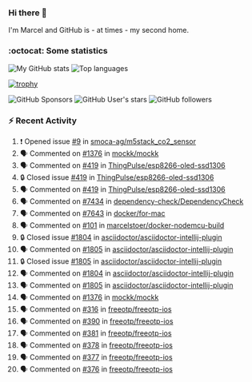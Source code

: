 ### Hi there 👋

I'm Marcel and GitHub is - at times - my second home.

<!--
**marcelstoer/marcelstoer** is a ✨ _special_ ✨ repository because its `README.md` (this file) appears on your GitHub profile.

Here are some ideas to get you started:

- 🔭 I’m currently working on ...
- 🌱 I’m currently learning ...
- 👯 I’m looking to collaborate on ...
- 🤔 I’m looking for help with ...
- 💬 Ask me about ...
- 📫 How to reach me: ...
- 😄 Pronouns: ...
- ⚡ Fun fact: ...
-->

### :octocat: Some statistics

<!-- https://github.com/anuraghazra/github-readme-stats -->

![My GitHub stats](https://github-readme-stats.vercel.app/api?username=marcelstoer&count_private=true&show_icons=true&hide_title=true)
![Top languages](https://github-readme-stats.vercel.app/api/top-langs/?username=marcelstoer&layout=compact&count_private=true&show_icons=true&hide_title=true&langs_count=10)

[![trophy](https://github-profile-trophy.vercel.app/?username=marcelstoer)](https://github.com/marcelstoer)

![GitHub Sponsors](https://img.shields.io/github/sponsors/marcelstoer?style=social)
![GitHub User's stars](https://img.shields.io/github/stars/marcelstoer?style=social)
![GitHub followers](https://img.shields.io/github/followers/marcelstoer?style=social)

### :zap: Recent Activity

<!--START_SECTION:activity-->
1. ❗ Opened issue [#9](https://github.com/smoca-ag/m5stack_co2_sensor/issues/9) in [smoca-ag/m5stack_co2_sensor](https://github.com/smoca-ag/m5stack_co2_sensor)
2. 🗣 Commented on [#1376](https://github.com/mockk/mockk/pull/1376#issuecomment-2830361681) in [mockk/mockk](https://github.com/mockk/mockk)
3. 🗣 Commented on [#419](https://github.com/ThingPulse/esp8266-oled-ssd1306/issues/419#issuecomment-2820949440) in [ThingPulse/esp8266-oled-ssd1306](https://github.com/ThingPulse/esp8266-oled-ssd1306)
4. 🔒 Closed issue [#419](https://github.com/ThingPulse/esp8266-oled-ssd1306/issues/419) in [ThingPulse/esp8266-oled-ssd1306](https://github.com/ThingPulse/esp8266-oled-ssd1306)
5. 🗣 Commented on [#419](https://github.com/ThingPulse/esp8266-oled-ssd1306/issues/419#issuecomment-2820822462) in [ThingPulse/esp8266-oled-ssd1306](https://github.com/ThingPulse/esp8266-oled-ssd1306)
6. 🗣 Commented on [#7434](https://github.com/dependency-check/DependencyCheck/issues/7434#issuecomment-2817263394) in [dependency-check/DependencyCheck](https://github.com/dependency-check/DependencyCheck)
7. 🗣 Commented on [#7643](https://github.com/docker/for-mac/issues/7643#issuecomment-2814936032) in [docker/for-mac](https://github.com/docker/for-mac)
8. 🗣 Commented on [#101](https://github.com/marcelstoer/docker-nodemcu-build/issues/101#issuecomment-2804279889) in [marcelstoer/docker-nodemcu-build](https://github.com/marcelstoer/docker-nodemcu-build)
9. 🔒 Closed issue [#1804](https://github.com/asciidoctor/asciidoctor-intellij-plugin/issues/1804) in [asciidoctor/asciidoctor-intellij-plugin](https://github.com/asciidoctor/asciidoctor-intellij-plugin)
10. 🗣 Commented on [#1805](https://github.com/asciidoctor/asciidoctor-intellij-plugin/issues/1805#issuecomment-2798950782) in [asciidoctor/asciidoctor-intellij-plugin](https://github.com/asciidoctor/asciidoctor-intellij-plugin)
11. 🔒 Closed issue [#1805](https://github.com/asciidoctor/asciidoctor-intellij-plugin/issues/1805) in [asciidoctor/asciidoctor-intellij-plugin](https://github.com/asciidoctor/asciidoctor-intellij-plugin)
12. 🗣 Commented on [#1804](https://github.com/asciidoctor/asciidoctor-intellij-plugin/issues/1804#issuecomment-2798883849) in [asciidoctor/asciidoctor-intellij-plugin](https://github.com/asciidoctor/asciidoctor-intellij-plugin)
13. 🗣 Commented on [#1805](https://github.com/asciidoctor/asciidoctor-intellij-plugin/issues/1805#issuecomment-2798880727) in [asciidoctor/asciidoctor-intellij-plugin](https://github.com/asciidoctor/asciidoctor-intellij-plugin)
14. 🗣 Commented on [#1376](https://github.com/mockk/mockk/pull/1376#issuecomment-2797644459) in [mockk/mockk](https://github.com/mockk/mockk)
15. 🗣 Commented on [#316](https://github.com/freeotp/freeotp-ios/pull/316#issuecomment-2796160997) in [freeotp/freeotp-ios](https://github.com/freeotp/freeotp-ios)
16. 🗣 Commented on [#390](https://github.com/freeotp/freeotp-ios/issues/390#issuecomment-2796147840) in [freeotp/freeotp-ios](https://github.com/freeotp/freeotp-ios)
17. 🗣 Commented on [#381](https://github.com/freeotp/freeotp-ios/issues/381#issuecomment-2796145638) in [freeotp/freeotp-ios](https://github.com/freeotp/freeotp-ios)
18. 🗣 Commented on [#378](https://github.com/freeotp/freeotp-ios/issues/378#issuecomment-2796145416) in [freeotp/freeotp-ios](https://github.com/freeotp/freeotp-ios)
19. 🗣 Commented on [#377](https://github.com/freeotp/freeotp-ios/issues/377#issuecomment-2796145252) in [freeotp/freeotp-ios](https://github.com/freeotp/freeotp-ios)
20. 🗣 Commented on [#376](https://github.com/freeotp/freeotp-ios/issues/376#issuecomment-2796144546) in [freeotp/freeotp-ios](https://github.com/freeotp/freeotp-ios)
<!--END_SECTION:activity-->

